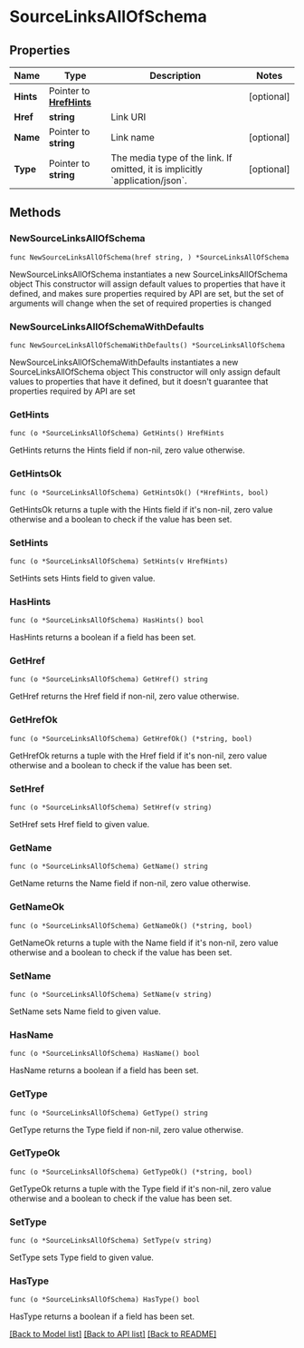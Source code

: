 # SourceLinksAllOfSchema

## Properties

Name | Type | Description | Notes
------------ | ------------- | ------------- | -------------
**Hints** | Pointer to [**HrefHints**](HrefHints.md) |  | [optional] 
**Href** | **string** | Link URI | 
**Name** | Pointer to **string** | Link name | [optional] 
**Type** | Pointer to **string** | The media type of the link. If omitted, it is implicitly &#x60;application/json&#x60;. | [optional] 

## Methods

### NewSourceLinksAllOfSchema

`func NewSourceLinksAllOfSchema(href string, ) *SourceLinksAllOfSchema`

NewSourceLinksAllOfSchema instantiates a new SourceLinksAllOfSchema object
This constructor will assign default values to properties that have it defined,
and makes sure properties required by API are set, but the set of arguments
will change when the set of required properties is changed

### NewSourceLinksAllOfSchemaWithDefaults

`func NewSourceLinksAllOfSchemaWithDefaults() *SourceLinksAllOfSchema`

NewSourceLinksAllOfSchemaWithDefaults instantiates a new SourceLinksAllOfSchema object
This constructor will only assign default values to properties that have it defined,
but it doesn't guarantee that properties required by API are set

### GetHints

`func (o *SourceLinksAllOfSchema) GetHints() HrefHints`

GetHints returns the Hints field if non-nil, zero value otherwise.

### GetHintsOk

`func (o *SourceLinksAllOfSchema) GetHintsOk() (*HrefHints, bool)`

GetHintsOk returns a tuple with the Hints field if it's non-nil, zero value otherwise
and a boolean to check if the value has been set.

### SetHints

`func (o *SourceLinksAllOfSchema) SetHints(v HrefHints)`

SetHints sets Hints field to given value.

### HasHints

`func (o *SourceLinksAllOfSchema) HasHints() bool`

HasHints returns a boolean if a field has been set.

### GetHref

`func (o *SourceLinksAllOfSchema) GetHref() string`

GetHref returns the Href field if non-nil, zero value otherwise.

### GetHrefOk

`func (o *SourceLinksAllOfSchema) GetHrefOk() (*string, bool)`

GetHrefOk returns a tuple with the Href field if it's non-nil, zero value otherwise
and a boolean to check if the value has been set.

### SetHref

`func (o *SourceLinksAllOfSchema) SetHref(v string)`

SetHref sets Href field to given value.


### GetName

`func (o *SourceLinksAllOfSchema) GetName() string`

GetName returns the Name field if non-nil, zero value otherwise.

### GetNameOk

`func (o *SourceLinksAllOfSchema) GetNameOk() (*string, bool)`

GetNameOk returns a tuple with the Name field if it's non-nil, zero value otherwise
and a boolean to check if the value has been set.

### SetName

`func (o *SourceLinksAllOfSchema) SetName(v string)`

SetName sets Name field to given value.

### HasName

`func (o *SourceLinksAllOfSchema) HasName() bool`

HasName returns a boolean if a field has been set.

### GetType

`func (o *SourceLinksAllOfSchema) GetType() string`

GetType returns the Type field if non-nil, zero value otherwise.

### GetTypeOk

`func (o *SourceLinksAllOfSchema) GetTypeOk() (*string, bool)`

GetTypeOk returns a tuple with the Type field if it's non-nil, zero value otherwise
and a boolean to check if the value has been set.

### SetType

`func (o *SourceLinksAllOfSchema) SetType(v string)`

SetType sets Type field to given value.

### HasType

`func (o *SourceLinksAllOfSchema) HasType() bool`

HasType returns a boolean if a field has been set.


[[Back to Model list]](../README.md#documentation-for-models) [[Back to API list]](../README.md#documentation-for-api-endpoints) [[Back to README]](../README.md)


